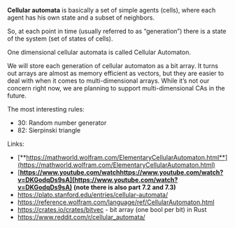 **Cellular automata** is basically a set of simple agents (cells), where each agent has his own state and a subset of neighbors.

So, at each point in time (usually referred to as “generation”) there is a state of the system (set of states of cells).

One dimensional cellular automata is called Cellular Automaton.

We will store each generation of cellular automaton as a bit array. It turns out arrays are almost as memory efficient as vectors, but they are easier to deal with when it comes to multi-dimensional arrays. While it’s not our concern right now, we are planning to support multi-dimensional CAs in the future.

The most interesting rules: 

- 30: Random number generator
- 82: Sierpinski triangle

Links:

- [**https://mathworld.wolfram.com/ElementaryCellularAutomaton.html**](https://mathworld.wolfram.com/ElementaryCellularAutomaton.html)
- [**https://www.youtube.com/watchhttps://www.youtube.com/watch?v=DKGodqDs9sA](https://www.youtube.com/watch?v=DKGodqDs9sA) (note there is also part 7.2 and 7.3)**
- https://plato.stanford.edu/entries/cellular-automata/
- https://reference.wolfram.com/language/ref/CellularAutomaton.html
- https://crates.io/crates/bitvec - bit array (one bool per bit) in Rust
- https://www.reddit.com/r/cellular_automata/